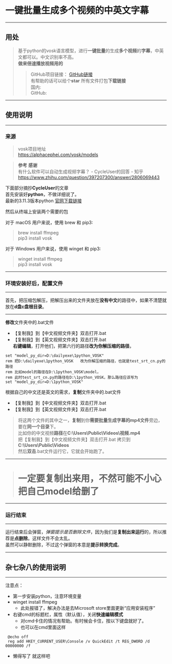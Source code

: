 # **一键批量**生成**多个视频**的**中英文字幕**
* * *
## **用处**
> 基于python的vosk语言模型，进行**一键批量**的生成**多个视频**的**字幕**，中英文都可以。中文识别率不高。  
**做来倍速播放视频用的** 
> >GitHub项目链接：
> >[GitHub链接](https://github.com/RyananChen/Python_VOSK_Subtitle_Generation_SRT)  
> >有帮助的话可以给个**star**
> >所有文件打包**下载链接**  
> > 国内:  
> > GitHub:  
* * *
## **使用说明**
---------

### **来源**  
> vosk项目地址  
> https://alphacephei.com/vosk/models    

> **参考**  **感谢**  
> 有什么软件可以自动生成视频字幕？ - CycleUser的回答 - 知乎
> https://www.zhihu.com/question/397207300/answer/2806069443
> 
下面部分摘抄**CycleUser**的文章  
首先安装好**python**，不做详细说了。   
最新的3.11.3版本python [官网下载链接](https://www.python.org/ftp/python/3.11.3/python-3.11.3-amd64.exe  )  
 
然后从终端上安装两个需要的包  

对于 macOS 用户来说，使用 brew 和 pip3:
> brew install ffmpeg  
> pip3 install vosk   

对于 Windows 用户来说，使用 winget 和 pip3:
> winget install ffmpeg  
> pip3 install vosk
  

* * *
### **环境安装好后，配置文件**  
---------
首先，把压缩包解压，把解压出来的文件夹放在**没有中文**的路径中，如果不清楚就放在**d盘c盘根目录**。    

* * *
**修改**文件夹中的.bat文件  
- 【复制我】到【中文视频文件夹】双击打开.bat 
- 【复制我】到【英文视频文件夹】双击打开.bat  
**右键编辑**，打开他们，把第六行的路径**改为你解压缩的路径**，
``` dos
set "model_py_dir=D:\dailyexe\1python_VOSK"
rem 把D:\dailyexe\1python_VOSK   改为你解压缩的路径，也就是test_srt_cn.py的路径
rem 比如model的路径在D:\1python_VOSK\model，
rem 此时test_srt_cn.py的路径在D:\1python_VOSK，那么路径应该写为
set "model_py_dir=D:\1python_VOSK"
```

根据自己的中文还是英文的需求，**复制**文件夹中的.bat文件  
- 【复制我】到【中文视频文件夹】双击打开.bat 
- 【复制我】到【英文视频文件夹】双击打开.bat  

>将这两个文件的其中之一，**复制**到你**需要批量生成字幕的mp4文件**旁边，要在**同一个目录**下。  
>比如你的中文视频**路径**在**C:\Users\Public\Videos\视频.mp4**  
>把【复制我】到【中文视频文件夹】双击打开.bat 拷贝到**C:\Users\Public\Videos**  
>然后**双击**.bat文件运行它，它就会开始跑了。
* * *
> # 一定要复制出来用，不然可能不小心把自己model给删了
* * *
### **运行结束**
---------
运行结束后会弹窗，*弹窗提示是否删除文件*，因为我们是**复制出来运行**的，所以推荐是**点删除**。这样文件不会太乱。  
虽然可以静默删除，不过这个弹窗的本意是**提示转换完成**。


* * *
## 杂七杂八的使用说明
---------
注意点：
- 第一步安装python，注意环境变量
- winget install ffmpeg  
  - 此处报错了，解决办法是去Microsoft store里面更新“应用安装程序”
- 右键cmd的标题栏，属性（默认值），关闭**快速编辑模式**
  - 对cmd卡住的情况有帮助。有时候会卡住，按以下键盘就好了。
  - 也可以在cmd里面这样
``` dos
 @echo off
 reg add HKEY_CURRENT_USER\Console /v QuickEdit /t REG_DWORD /d 00000000 /f
```
- 懒得写了 就这样吧
